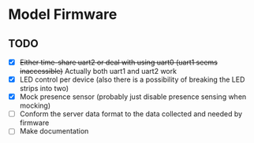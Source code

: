 Model Firmware
==============

TODO
----

- [x] ~~Either time-share uart2 or deal with using uart0 (uart1 seems inaccessible)~~ Actually both uart1 and uart2 work
- [x] LED control per device (also there is a possibility of breaking the LED strips into two)
- [x] Mock presence sensor (probably just disable presence sensing when mocking)
- [ ] Conform the server data format to the data collected and needed by firmware
- [ ] Make documentation
